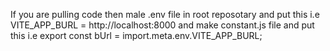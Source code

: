 If you are pulling code then male .env file in root reposotary and put this i.e  VITE_APP_BURL = http://localhost:8000
and make constant.js file and put this i.e  export const bUrl = import.meta.env.VITE_APP_BURL;

 
